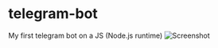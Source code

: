 # telegram-bot
My first telegram bot on a JS (Node.js runtime)
![Screenshot](https://github.com/{biryukov12}/{telegram-bot}/raw/{master}//screenshot.png)
